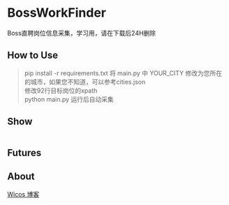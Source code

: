 # BossWorkFinder
Boss直聘岗位信息采集，学习用，请在下载后24H删除  
## How to Use  
> pip install -r requirements.txt
> 将 main.py 中 YOUR_CITY 修改为您所在的城市，如果您不知道，可以参考cities.json  
> 修改92行目标岗位的xpath  
> python main.py 运行后自动采集
## Show
![]()
## Futures

## About
[Wicos 博客](https://wicos.me)
